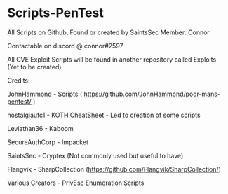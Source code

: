 # Scripts-PenTest

All Scripts on Github, Found or created by SaintsSec Member: Connor

Contactable on discord @ connor#2597

All CVE Exploit Scripts will be found in another repository called Exploits (Yet to be created)

Credits:

JohnHammond - Scripts ( https://github.com/JohnHammond/poor-mans-pentest/ )

nostalgiaufc1 - KOTH CheatSheet - Led to creation of some scripts

Leviathan36 - Kaboom 

SecureAuthCorp - Impacket

SaintsSec - Cryptex (Not commonly used but useful to have)

Flangvik - SharpCollection (https://github.com/Flangvik/SharpCollection/)

Various Creators - PrivEsc Enumeration Scripts
